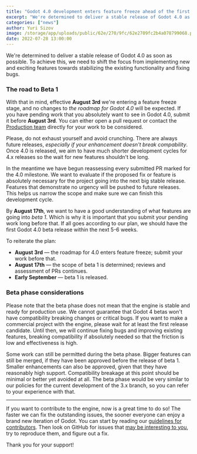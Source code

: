 ```yaml
---
title: "Godot 4.0 development enters feature freeze ahead of the first beta"
excerpt: "We're determined to deliver a stable release of Godot 4.0 as soon as possible. To achieve this, we are going to enter the feature freeze phase (beta) for Godot 4.0, to shift our focus towards stabilizing the existing functionality and fixing bugs."
categories: ["news"]
author: Yuri Sizov
image: /storage/app/uploads/public/62e/270/9fc/62e2709fc2b4a078799068.png
date: 2022-07-28 13:00:00
---
```


We're determined to deliver a stable release of Godot 4.0 as soon as possible. To achieve this, we need to shift the focus from implementing new and exciting features towards stabilizing the existing functionality and fixing bugs.

### The road to Beta 1

With that in mind, effective **August 3rd** we're entering a feature freeze stage, and no changes to _the roadmap for Godot 4.0_ will be expected. If you have pending work that you absolutely want to see in Godot 4.0, submit it before **August 3rd**. You can either open a pull request or contact the [Production team](/teams#production) directly for your work to be considered.

Please, do not exhaust yourself and avoid crunching. There are always future releases, _especially if your enhancement doesn't break compability_. Once 4.0 is released, we aim to have much shorter development cycles for 4.x releases so the wait for new features shouldn't be long.

In the meantime we have begun reassessing every submitted PR marked for the 4.0 milestone. We want to evaluate if the proposed fix or feature is absolutely necessary for the project going into the next big stable release. Features that demonstrate no urgency will be pushed to future releases. This helps us narrow the scope and make sure we can finish this development cycle.

By **August 17th**, we want to have a good understanding of what features are going into _beta 1_. Which is why it is important that you submit your pending work long before that. If all goes according to our plan, we should have the first Godot 4.0 beta release within the next 5-6 weeks.

To reiterate the plan:

* **August 3rd** — the roadmap for 4.0 enters feature freeze; submit your work before that.
* **August 17th** — the scope of beta 1 is determined; reviews and assessment of PRs continues.
* **Early September** — beta 1 is released.

### Beta phase considerations

Please note that the beta phase does not mean that the engine is stable and ready for production use. We cannot guarantee that Godot 4 betas won't have compatibility breaking changes or critical bugs. If you want to make a commercial project with the engine, please wait for at least the first release candidate. Until then, we will continue fixing bugs and improving existing features, breaking compatibility if absolutely needed so that the friction is low and effectiveness is high.

Some work can still be permitted during the beta phase. Bigger features can still be merged, if they have been approved before the release of beta 1. Smaller enhancements can also be approved, given that they have reasonably high support. Compatibility breakage at this point should be minimal or better yet avoided at all. The beta phase would be very similar to our policies for the current development of the 3.x branch, so you can refer to your experience with that.

---

If you want to contribute to the engine, now is a great time to do so! The faster we can fix the outstanding issues, the sooner everyone can enjoy a brand new iteration of Godot. You can start by reading our [guidelines for contributors](https://docs.godotengine.org/en/latest/community/contributing/index.html). Then look on GitHub for issues that [may be interesting to you](https://github.com/godotengine/godot/issues?q=is%3Aopen+is%3Aissue+milestone%3A4.0), try to reproduce them, and figure out a fix.

Thank you for your support!
